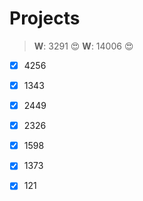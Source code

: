 Projects
========



>**W**: 3291 :heart_eyes:
>**W**: 14006 :heart_eyes:

- [x] 4256
- [x] 1343
- [x] 2449
- [x] 2326
- [x] 1598
- [x] 1373
- [x] 121

